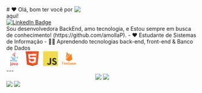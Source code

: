 
<img src = "banner.gif" width = "325px" align = "right">
# ❤ Olá, bom ter você por aqui!
  <div id="badges">
  <a href = "https://github.com/amollaP">
    <img src="https://img.shields.io/badge/LinkedIn-blue?style=for-the-badge&logo=linkedin&logoColor=white" alt="LinkedIn Badge"/>
  </a>
</div>
Sou desenvolvedora BackEnd, amo tecnologia, e Estou sempre em busca de conhecimento! (https://github.com/amollaP).
- ❤ Estudante de Sistemas de Informação
- 👩‍💻 Aprendendo tecnologias back-end, front-end & Banco de Dados
<div>
  <img src="https://github.com/devicons/devicon/blob/master/icons/java/java-original-wordmark.svg" title="Java" alt="Java" width="40" height="40"/>&nbsp;
  <img src="https://github.com/devicons/devicon/blob/master/icons/html5/html5-original.svg" title="HTML5" alt="HTML" width="40" height="40"/>&nbsp;
  <img src="https://github.com/devicons/devicon/blob/master/icons/javascript/javascript-original.svg" title="JavaScript" alt="JavaScript" width="40" height="40"/>&nbsp;
  <img src="https://github.com/devicons/devicon/blob/master/icons/firebase/firebase-plain-wordmark.svg" title="Firebase" alt="Firebase" width="40" height="40"/>&nbsp;
</div>
---


<div align = "center">
<img src="https://github-readme-stats.vercel.app/api/top-langs/?username=amollaP&show_icons=true&theme=radical&count_private=true"/>
<img src="https://github-readme-stats.vercel.app/api?username=amollaP&show_icons=true&show_icons=true&theme=radical&count_private=true" />
<div align = "left">
<img height = "200em" src="https://github-readme-stats.vercel.app/api/top-langs/?username=amollaP&show_icons=true&theme=bear&count_private=true"/>
<img height = "200em" src="https://github-readme-stats.vercel.app/api?username=amollaP&show_icons=true&show_icons=true&theme=bear&count_private=true" />
</div>
